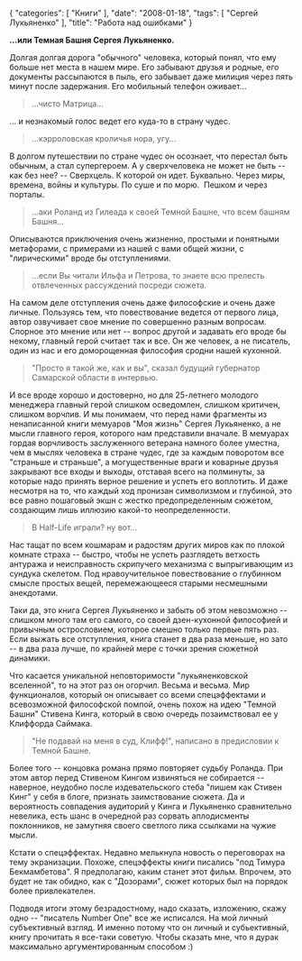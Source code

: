 {
   "categories": [
      "Книги"
   ],
   "date": "2008-01-18",
   "tags": [
      "Сергей Лукьяненко"
   ],
   "title": "Работа над ошибками"
}

**...или Темная Башня Сергея Лукьяненко.**

Долгая долгая дорога "обычного" человека, который понял, что ему больше нет места в нашем мире. Его забывают друзья и родные, его документы рассыпаются в пыль, его забывает даже милиция через пять минут после задержания. Его мобильный телефон оживает...

> ...чисто Матрица...

... и незнакомый голос ведет его куда-то в страну чудес.

> ...кэрроловская кроличья нора, угу...

В долгом путешествии по стране чудес он осознает, что перестал быть обычным, а стал супергероем. А у сверхчеловека не может не быть -- как без нее? -- Сверхцель. К которой он идет. Буквально. Через миры, времена, войны и культуры. По суше и по морю.  Пешком и через порталы.

> ...аки Роланд из Гилеада к своей Темной Башне, что всем башням Башня...

Описываются приключения очень жизненно, простыми и понятными метафорами, с примерами из нашей с вами общей жизни, с "лирическими" вроде бы отступлениями.

> ...если Вы читали Ильфа и Петрова, то знаете всю прелесть отвлеченных рассуждений посреди сюжета.

На самом деле отступления очень даже философские и очень даже личные. Пользуясь тем, что повествование ведется от первого лица, автор озвучивает свое мнение по совершенно разным вопросам. Спорное это мнение или нет -- вопрос другой и задавать его вроде бы некому, главный герой считает так и все. Он же человек, а не писатель, один из нас и его доморощенная философия сродни нашей кухонной.

> "Просто я такой же, как и вы", сказал будущий губернатор Самарской области в интервью.

И все вроде хорошо и достоверно, но для 25-летнего молодого менеджера главный герой слишком осведомлен, слишком критичен, слишком ворчлив. И мы понимаем, что перед нами фрагменты из ненаписанной книги мемуаров "Моя жизнь" Сергея Лукьяненко, а не мысли главного героя, которого нам представили вначале. В мемуарах гордая ворчливость заслуженного ветерана намного более уместна, чем в мыслях человека в стране чудес, где за каждым поворотом все "страньше и страньше", а могущественные враги и коварные друзья закрывают все входы и выходы, отставая всего на полминуты, за которые надо принять верное решение и успеть его воплотить. И даже несмотря на то, что каждый ход пронизан символизмом и глубиной, это все равно пошаговый экшн с жестко предопределенным сюжетом, создающим лишь иллюзию какой-то неопределенности.

> В Half-Life играли? ну вот...

Нас тащат по всем кошмарам и радостям других миров как по плохой комнате страха -- быстро, чтобы не успеть разглядеть ветхость антуража и неисправность скрипучего механизма с выпрыгивающим из сундука скелетом. Под нравоучительное повествование о глубинном смысле простых вещей, перемежающееся старыми несмешными анекдотами.

Таки да, это книга Сергея Лукьяненко и забыть об этом невозможно -- слишком много там его самого, со своей дзен-кухонной философией и привычным острословием, которое смешно только первые пять раз. Если выжать все отступления, книга станет в два раза меньше, но зато -- в два раза лучше, по крайней мере с точки зрения сюжетной динамики.

Что касается уникальной неповторимости "лукьяненковской вселенной", то на этот раз он огорчил. Весьма и весьма. Мир функционалов, который он описывает со всеми спецэффектами и всевозможной философской помпой, очень похож на идею "Темной Башни" Стивена Кинга, который в свою очередь позаимствовал ее у Клиффорда Саймака.

> "Не подавай на меня в суд, Клифф!", написано в предисловии к Темной Башне.

Более того -- концовка романа прямо повторяет судьбу Роланда. При этом автор перед Стивеном Кингом извиняться не собирается -- наверное, неудобно после издевательского стеба "пишем как Стивен Кинг" у себя в блоге, признать заимствование сюжета. Да и вероятность совпадения аудиторий у Кинга и Лукьяненко сравнительно невелика, есть шанс в очередной раз сорвать аплодисменты поклонников, не замутняя своего светлого лика ссылками на чужие мысли.

Кстати о спецэффектах. Недавно мелькнула новость о переговорах на тему экранизации. Похоже, спецэффекты книги писались "под Тимура Бекмамбетова". Я предполагаю, каким станет этот фильм. Впрочем, это будет не так обидно, как с "Дозорами", сюжет которых был на порядок более привлекателен.

Подводя итоги этому безрадостному, надо сказать, изложению, скажу одно -- "писатель Number One" все же исписался. На мой личный субъективный взгляд. И именно потому что он личный и субьективный, книгу прочитать я все-таки советую. Чтобы сказать мне, что я дурак максимально аргументированным способом :)
